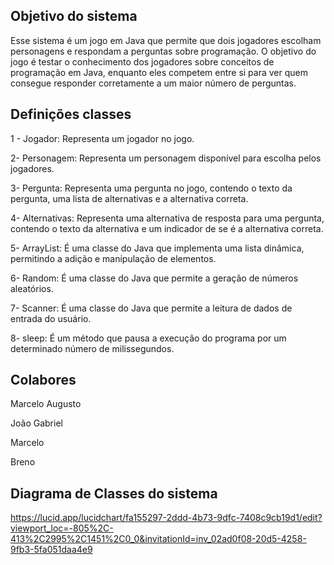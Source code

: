 ## Objetivo do sistema
Esse sistema é um jogo em Java que permite que dois jogadores escolham personagens e respondam a perguntas sobre programação. O objetivo do jogo é testar o conhecimento dos jogadores sobre conceitos de programação em Java, enquanto eles competem entre si para ver quem consegue responder corretamente a um maior número de perguntas.

## Definições classes
1 - Jogador: Representa um jogador no jogo. 

2- Personagem: Representa um personagem disponível para escolha pelos jogadores. 

3- Pergunta: Representa uma pergunta no jogo, contendo o texto da pergunta, uma lista de alternativas e a alternativa correta. 

4- Alternativas: Representa uma alternativa de resposta para uma pergunta, contendo o texto da alternativa e um indicador de se é a alternativa correta. 

5- ArrayList: É uma classe do Java que implementa uma lista dinâmica, permitindo a adição e manipulação de elementos. 

6- Random: É uma classe do Java que permite a geração de números aleatórios. 

7- Scanner: É uma classe do Java que permite a leitura de dados de entrada do usuário. 

8- sleep: É um método que pausa a execução do programa por um determinado número de milissegundos.

## Colabores
Marcelo Augusto

João Gabriel

Marcelo

Breno

## Diagrama de Classes do sistema

https://lucid.app/lucidchart/fa155297-2ddd-4b73-9dfc-7408c9cb19d1/edit?viewport_loc=-805%2C-413%2C2995%2C1451%2C0_0&invitationId=inv_02ad0f08-20d5-4258-9fb3-5fa051daa4e9
